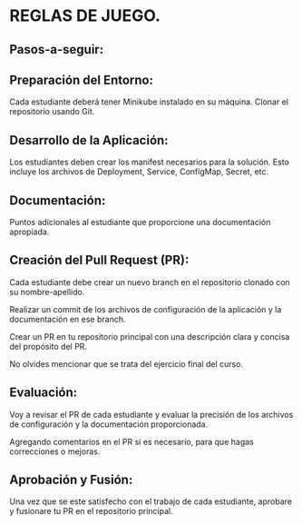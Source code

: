 # REGLAS DE JUEGO.


## Pasos-a-seguir:

## Preparación del Entorno:

Cada estudiante deberá tener Minikube instalado en su máquina.
Clonar el repositorio usando Git.

## Desarrollo de la Aplicación:

Los estudiantes deben crear los manifest necesarios para la solución. Esto incluye los archivos de Deployment, Service, ConfigMap, Secret, etc.

## Documentación:

Puntos adicionales al estudiante que proporcione una documentación apropiada.

## Creación del Pull Request (PR):

Cada estudiante debe crear un nuevo branch en el repositorio clonado con su nombre-apellido.

Realizar un commit de los archivos de configuración de la aplicación y la documentación en ese branch.

Crear un PR en tu repositorio principal con una descripción clara y concisa del propósito del PR.

No olvides mencionar que se trata del ejercicio final del curso.

## Evaluación:

Voy a revisar el PR de cada estudiante y evaluar la precisión de los archivos de configuración y la documentación proporcionada.

Agregando comentarios en el PR si es necesario, para que hagas correcciones o mejoras.

## Aprobación y Fusión:

Una vez que se este satisfecho con el trabajo de cada estudiante, aprobare y fusionare tu PR en el repositorio principal.